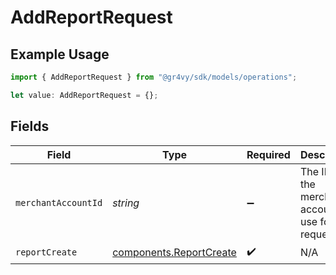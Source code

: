 # AddReportRequest

## Example Usage

```typescript
import { AddReportRequest } from "@gr4vy/sdk/models/operations";

let value: AddReportRequest = {};
```

## Fields

| Field                                                              | Type                                                               | Required                                                           | Description                                                        |
| ------------------------------------------------------------------ | ------------------------------------------------------------------ | ------------------------------------------------------------------ | ------------------------------------------------------------------ |
| `merchantAccountId`                                                | *string*                                                           | :heavy_minus_sign:                                                 | The ID of the merchant account to use for this request.            |
| `reportCreate`                                                     | [components.ReportCreate](../../models/components/reportcreate.md) | :heavy_check_mark:                                                 | N/A                                                                |